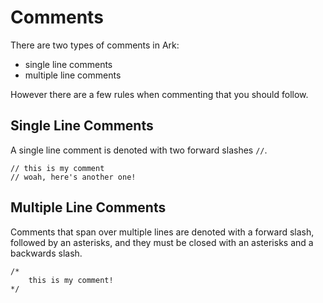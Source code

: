# Comments
There are two types of comments in Ark:

* single line comments
* multiple line comments

However there are a few rules when commenting that you should follow.

## Single Line Comments
A single line comment is denoted with two forward slashes `//`.

```
// this is my comment
// woah, here's another one!
```

## Multiple Line Comments
Comments that span over multiple lines are denoted with a forward slash,
followed by an asterisks, and they must be closed with an asterisks and
a backwards slash.

```
/*
    this is my comment!
*/
```